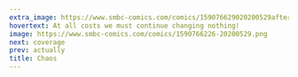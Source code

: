 ```yaml
---
extra_image: https://www.smbc-comics.com/comics/159076629020200529after.png
hovertext: At all costs we must continue changing nothing!
image: https://www.smbc-comics.com/comics/1590766226-20200529.png
next: coverage
prev: actually
title: Chaos
---
```

